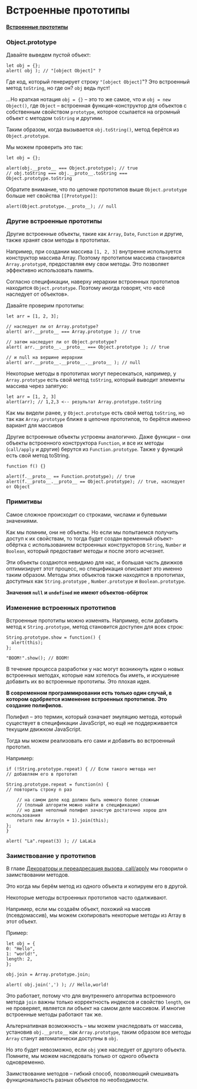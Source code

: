 # Встроенные прототипы

#### [Встроенные прототипы](https://learn.javascript.ru/native-prototypes)

### Object.prototype

Давайте выведем пустой объект:

    let obj = {};
    alert( obj ); // "[object Object]" ?

Где код, который генерирует строку `"[object Object]`"? Это встроенный метод `toString`, но где он? `obj` ведь пуст!

…Но краткая нотация `obj = {}` – это то же самое, что и `obj = new Object()`, где `Object` – встроенная
функция-конструктор для объектов с собственным свойством `prototype`, которое ссылается на огромный объект с
методом `toString` и другими.

Таким образом, когда вызывается `obj.toString()`, метод берётся из `Object.prototype`.

Мы можем проверить это так:

    let obj = {};
    
    alert(obj.__proto__ === Object.prototype); // true
    // obj.toString === obj.__proto__.toString === Object.prototype.toString

Обратите внимание, что по цепочке прототипов выше `Object.prototype` больше нет свойства `[[Prototype]]`:

    alert(Object.prototype.__proto__); // null

### Другие встроенные прототипы

Другие встроенные объекты, такие как `Array`, `Date`, `Function` и другие, также хранят свои методы в прототипах.

Например, при создании массива `[1, 2, 3]` внутренне используется конструктор массива Array. Поэтому прототипом массива
становится `Array.prototyp`e, предоставляя ему свои методы. Это позволяет эффективно использовать память.

Согласно спецификации, наверху иерархии встроенных прототипов находится `Object.prototype`. Поэтому иногда говорят, что
«всё наследует от объектов».

Давайте проверим прототипы:

    let arr = [1, 2, 3];
    
    // наследует ли от Array.prototype?
    alert( arr.__proto__ === Array.prototype ); // true
    
    // затем наследует ли от Object.prototype?
    alert( arr.__proto__.__proto__ === Object.prototype ); // true
    
    // и null на вершине иерархии
    alert( arr.__proto__.__proto__.__proto__ ); // null

Некоторые методы в прототипах могут пересекаться, например, у `Array.prototype` есть свой метод `toString`, который
выводит элементы массива через запятую:

    let arr = [1, 2, 3]
    alert(arr); // 1,2,3 <-- результат Array.prototype.toString

Как мы видели ранее, у `Object.prototype` есть свой метод `toString`, но так как `Array.prototype` ближе в цепочке
прототипов, то берётся именно вариант для массивов

Другие встроенные объекты устроены аналогично. Даже функции – они объекты встроенного конструктора `Function`, и все их
методы (`call/apply` и другие) берутся из `Function.prototype`. Также у функций есть свой метод toString.

    function f() {}
    
    alert(f.__proto__ == Function.prototype); // true
    alert(f.__proto__.__proto__ == Object.prototype); // true, наследует от Object

### Примитивы

Самое сложное происходит со строками, числами и булевыми значениями.

Как мы помним, они не объекты. Но если мы попытаемся получить доступ к их свойствам, то тогда будет создан временный
объект-обёртка с использованием встроенных конструкторов `String`, `Number` и `Boolean`, который предоставит методы и
после этого исчезнет.

Эти объекты создаются невидимо для нас, и большая часть движков оптимизирует этот процесс, но спецификация описывает это
именно таким образом. Методы этих объектов также находятся в прототипах, доступных как `String.prototype`
, `Number.prototype` и `Boolean.prototype`.

**Значения `null` и `undefined` не имеют объектов-обёрток**

### Изменение встроенных прототипов

Встроенные прототипы можно изменять. Например, если добавить метод к `String.prototype`, метод становится доступен для
всех строк:

    String.prototype.show = function() {
      alert(this);
    };
    
    "BOOM!".show(); // BOOM!

В течение процесса разработки у нас могут возникнуть идеи о новых встроенных методах, которые нам хотелось бы иметь, и
искушение добавить их во встроенные прототипы. Это плохая идея.

**В современном программировании есть только один случай, в котором одобряется изменение встроенных прототипов. Это
создание полифилов.**

Полифил – это термин, который означает эмуляцию метода, который существует в спецификации JavaScript, но ещё не
поддерживается текущим движком JavaScript.

Тогда мы можем реализовать его сами и добавить во встроенный прототип.

Например:

    if (!String.prototype.repeat) { // Если такого метода нет
    // добавляем его в прототип
    
    String.prototype.repeat = function(n) {
    // повторить строку n раз
    
        // на самом деле код должен быть немного более сложным
        // (полный алгоритм можно найти в спецификации)
        // но даже неполный полифил зачастую достаточно хорош для использования
        return new Array(n + 1).join(this);
    };
    }
    
    alert( "La".repeat(3) ); // LaLaLa

### Заимствование у прототипов

В
главе [Декораторы и переадресация вызова, call/apply](https://learn.javascript.ru/call-apply-decorators#method-borrowing)
мы говорили о заимствовании методов.

Это когда мы берём метод из одного объекта и копируем его в другой.

Некоторые методы встроенных прототипов часто одалживают.

Например, если мы создаём объект, похожий на массив (псевдомассив), мы можем скопировать некоторые методы из Array в
этот объект.

Пример:

    let obj = {
    0: "Hello",
    1: "world!",
    length: 2,
    };
    
    obj.join = Array.prototype.join;
    
    alert( obj.join(',') ); // Hello,world!

Это работает, потому что для внутреннего алгоритма встроенного метода `join` важны только корректность индексов и
свойство `length`, он не проверяет, является ли объект на самом деле массивом. И многие встроенные методы работают так
же.

Альтернативная возможность – мы можем унаследовать от массива, установив `obj.__proto__` как `Array.prototype`, таким
образом все методы `Array` станут автоматически доступны в `obj`.

Но это будет невозможно, если `obj` уже наследует от другого объекта. Помните, мы можем наследовать только от одного
объекта одновременно.

Заимствование методов – гибкий способ, позволяющий смешивать функциональность разных объектов по необходимости.

